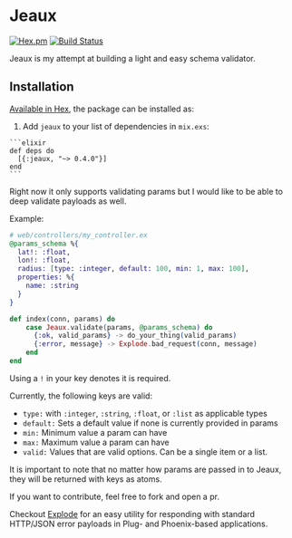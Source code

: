 # Jeaux

[![Hex.pm](https://img.shields.io/hexpm/v/jeaux.svg)](https://hex.pm/packages/jeaux)
[![Build Status](https://travis-ci.org/zbarnes757/jeaux.svg?branch=master)](https://travis-ci.org/zbarnes757/jeaux)

Jeaux is my attempt at building a light and easy schema validator.

## Installation

[Available in Hex](https://hex.pm/packages/jeaux), the package can be installed as:

  1. Add `jeaux` to your list of dependencies in `mix.exs`:

    ```elixir
    def deps do
      [{:jeaux, "~> 0.4.0"}]
    end
    ```

Right now it only supports validating params but I would like to be able to deep validate payloads as well.

Example:

```elixir
# web/controllers/my_controller.ex
@params_schema %{
  lat!: :float,
  lon!: :float,
  radius: [type: :integer, default: 100, min: 1, max: 100],
  properties: %{
    name: :string
  }
}

def index(conn, params) do
    case Jeaux.validate(params, @params_schema) do
      {:ok, valid_params} -> do_your_thing(valid_params)
      {:error, message} -> Explode.bad_request(conn, message)
    end
end
```

Using a `!` in your key denotes it is required.

Currently, the following keys are valid:
* `type:` with `:integer`, `:string`, `:float`, or `:list` as applicable types
* `default:` Sets a default value if none is currently provided in params
* `min:` Minimum value a param can have
* `max:` Maximum value a param can have
* `valid:` Values that are valid options. Can be a single item or a list.

It is important to note that no matter how params are passed in to Jeaux, they will be returned with keys as atoms.

If you want to contribute, feel free to fork and open a pr.

Checkout [Explode](https://github.com/pkinney/explode) for an easy utility for responding with standard HTTP/JSON error payloads in Plug- and Phoenix-based applications.
